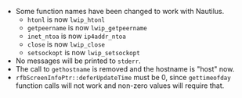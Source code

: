 
- Some function names have been changed to work with Nautilus.
  - `htonl` is now `lwip_htonl`
  - `getpeername` is now `lwip_getpeername`
  - `inet_ntoa` is now `ip4addr_ntoa`
  - `close` is now `lwip_close`
  - `setsockopt` is now `lwip_setsockopt`
- No messages will be printed to `stderr`.
- The call to `gethostname` is removed and the hostname is "host" now.
- `rfbScreenInfoPtr::deferUpdateTime` must be 0, since `gettimeofday` function calls will not work and non-zero values will require that.
